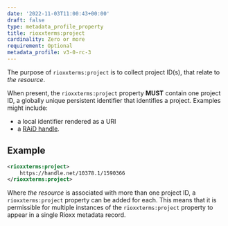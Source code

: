 ```yaml
---
date: '2022-11-03T11:00:43+00:00'
draft: false
type: metadata_profile_property
title: rioxxterms:project
cardinality: Zero or more
requirement: Optional
metadata_profile: v3-0-rc-3
---
```

The purpose of `rioxxterms:project` is to collect project ID(s), that relate to *the resource*.

When present, the `rioxxterms:project` property **MUST** contain one project ID, a globally unique persistent identifier that identifies a project. Examples might include:

* a local identifier rendered as a URI
* a [RAiD handle](https://www.raid.org.au). 

## Example

```xml
<rioxxterms:project>
    https://handle.net/10378.1/1590366
</rioxxterms:project>
```

Where *the resource* is associated with more than one project ID, a `rioxxterms:project` property can be added for each. This means that it is permissible for multiple instances of the `rioxxterms:project` property to appear in a single Rioxx metadata record.


